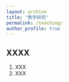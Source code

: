 ```yaml
---
layout: archive
title: "教学研究"
permalink: /teaching/
author_profile: true
---
```


XXXX
------
1. XXX
2. XXX